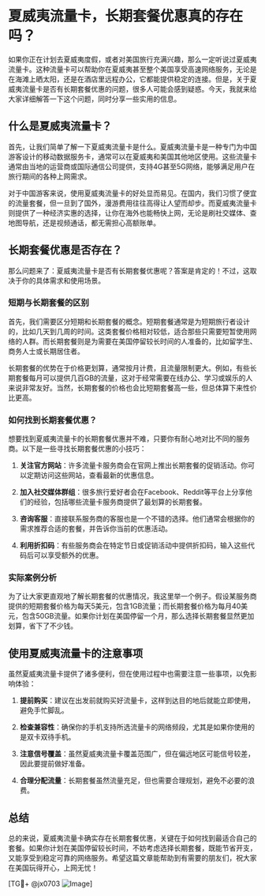 # 夏威夷流量卡，长期套餐优惠真的存在吗？

如果你正在计划去夏威夷度假，或者对美国旅行充满兴趣，那么一定听说过夏威夷流量卡。这种流量卡可以帮助你在夏威夷甚至整个美国享受高速网络服务，无论是在海滩上晒太阳，还是在酒店里远程办公，它都能提供稳定的连接。但是，关于夏威夷流量卡是否有长期套餐优惠的问题，很多人可能会感到疑惑。今天，我就来给大家详细解答一下这个问题，同时分享一些实用的信息。

## 什么是夏威夷流量卡？

首先，让我们简单了解一下夏威夷流量卡是什么。夏威夷流量卡是一种专门为中国游客设计的移动数据服务卡，通常可以在夏威夷和美国其他地区使用。这些流量卡通常由当地的运营商或国际通信公司提供，支持4G甚至5G网络，能够满足用户在旅行期间的各种上网需求。

对于中国游客来说，使用夏威夷流量卡的好处显而易见。在国内，我们习惯了便宜的流量套餐，但一旦到了国外，漫游费用往往高得让人望而却步。而夏威夷流量卡则提供了一种经济实惠的选择，让你在海外也能畅快上网，无论是刷社交媒体、查地图导航，还是视频通话，都无需担心高额账单。

## 长期套餐优惠是否存在？

那么问题来了：夏威夷流量卡是否有长期套餐优惠呢？答案是肯定的！不过，这取决于你的具体需求和使用场景。

### 短期与长期套餐的区别

首先，我们需要区分短期和长期套餐的概念。短期套餐通常是为短期旅行者设计的，比如几天到几周的时间。这类套餐价格相对较低，适合那些只需要短暂使用网络的人群。而长期套餐则是为需要在美国停留较长时间的人准备的，比如留学生、商务人士或长期居住者。

长期套餐的优势在于价格更划算，通常按月计费，且流量限制更大。例如，有些长期套餐每月可以提供几百GB的流量，这对于经常需要在线办公、学习或娱乐的人来说非常友好。当然，长期套餐的价格也会比短期套餐高一些，但总体算下来性价比更高。

### 如何找到长期套餐优惠？

想要找到夏威夷流量卡的长期套餐优惠并不难，只要你有耐心地对比不同的服务商。以下是一些寻找长期套餐优惠的小技巧：

1. **关注官方网站**：许多流量卡服务商会在官网上推出长期套餐的促销活动。你可以定期访问这些网站，查看最新的优惠信息。

2. **加入社交媒体群组**：很多旅行爱好者会在Facebook、Reddit等平台上分享他们的经验，包括哪些流量卡服务商提供了最划算的长期套餐。

3. **咨询客服**：直接联系服务商的客服也是一个不错的选择。他们通常会根据你的需求推荐合适的套餐，并告诉你当前的优惠活动。

4. **利用折扣码**：有些服务商会在特定节日或促销活动中提供折扣码，输入这些代码后可以享受额外的优惠。

### 实际案例分析

为了让大家更直观地了解长期套餐的优惠情况，我这里举一个例子。假设某服务商提供的短期套餐价格为每天5美元，包含1GB流量；而长期套餐价格为每月40美元，包含50GB流量。如果你计划在美国停留一个月，那么选择长期套餐显然更加划算，省下了不少钱。

## 使用夏威夷流量卡的注意事项

虽然夏威夷流量卡提供了诸多便利，但在使用过程中也需要注意一些事项，以免影响体验：

1. **提前购买**：建议在出发前就购买好流量卡，这样到达目的地后就能立即使用，避免手忙脚乱。

2. **检查兼容性**：确保你的手机支持所选流量卡的网络频段，尤其是如果你使用的是双卡双待手机。

3. **注意信号覆盖**：虽然夏威夷流量卡覆盖范围广，但在偏远地区可能信号较差，因此要提前做好准备。

4. **合理分配流量**：长期套餐虽然流量充足，但也需要合理规划，避免不必要的浪费。

## 总结

总的来说，夏威夷流量卡确实存在长期套餐优惠，关键在于如何找到最适合自己的套餐。如果你计划在美国停留较长时间，不妨考虑选择长期套餐，既能节省开支，又能享受到稳定可靠的网络服务。希望这篇文章能帮助到有需要的朋友们，祝大家在美国玩得开心，上网无忧！

[TG💪+ @jx0703 ![Image](https://github.com/user-attachments/assets/dbca1d08-cadb-493c-b0ec-ad6f7a83f270)]